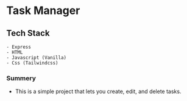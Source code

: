 # Task Manager

## Tech Stack
	- Express
	- HTML
	- Javascript (Vanilla)
	- Css (Tailwindcss)


### Summery
- This is a simple project that lets you create, edit, and delete tasks.
